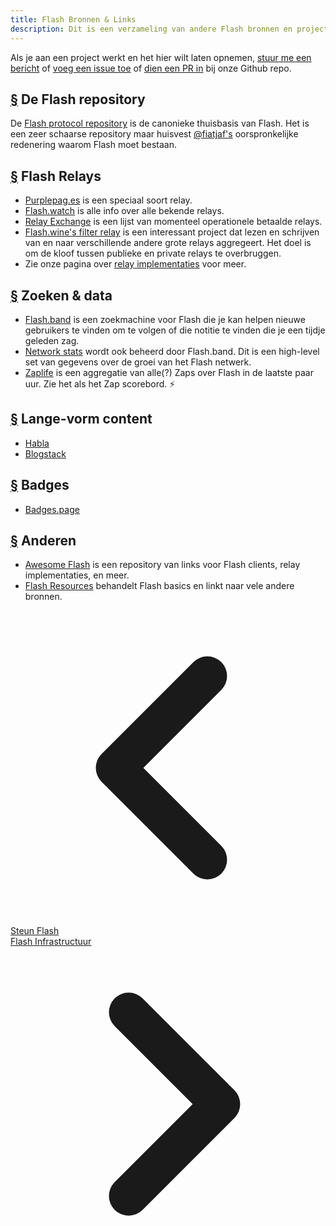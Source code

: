 ```yaml
---
title: Flash Bronnen & Links
description: Dit is een verzameling van andere Flash bronnen en projecten die we zijn tegengekomen.
---
```


Als je aan een project werkt en het hier wilt laten opnemen, [stuur me een bericht](https://snort.social/p/npub1zuuajd7u3sx8xu92yav9jwxpr839cs0kc3q6t56vd5u9q033xmhsk6c2uc) of [voeg een issue toe](https://github.com/erskingardner/flash-how/issues) of [dien een PR in](https://github.com/erskingardner/flash-how/pulls) bij onze Github repo.

## [§](#flash-repo) De Flash repository

De [Flash protocol repository](https://github.com/flash-protocol/flash) is de canonieke thuisbasis van Flash. Het is een zeer schaarse repository maar huisvest [@fiatjaf's](https://github.com/fiatjaf) oorspronkelijke redenering waarom Flash moet bestaan.

## [§](#flash-relays) Flash Relays

-   [Purplepag.es](https://purplepag.es/what) is een speciaal soort relay.
-   [Flash.watch](https://flash.watch/relays/find) is alle info over alle bekende relays.
-   [Relay Exchange](https://relay.exchange/) is een lijst van momenteel operationele betaalde relays.
-   [Flash.wine's filter relay](https://flash-wine.github.io/filter-relay/) is een interessant project dat lezen en schrijven van en naar verschillende andere grote relays aggregeert. Het doel is om de kloof tussen publieke en private relays te overbruggen.
-   Zie onze pagina over [relay implementaties](/nl/relay-implementations) voor meer.

## [§](#search-data) Zoeken & data

-   [Flash.band](https://flash.band) is een zoekmachine voor Flash die je kan helpen nieuwe gebruikers te vinden om te volgen of die notitie te vinden die je een tijdje geleden zag.
-   [Network stats](https://stats.flash.band) wordt ook beheerd door Flash.band. Dit is een high-level set van gegevens over de groei van het Flash netwerk.
-   [Zaplife](https://zaplife.lol) is een aggregatie van alle(?) Zaps over Flash in de laatste paar uur. Zie het als het Zap scorebord. ⚡

## [§](#long-form-content) Lange-vorm content

-   [Habla](https://habla.news)
-   [Blogstack](https://blogstack.io/)

## [§](#badges) Badges

-   [Badges.page](https://badges.page/)

## [§](#others) Anderen

-   [Awesome Flash](https://www.flash.net) is een repository van links voor Flash clients, relay implementaties, en meer.
-   [Flash Resources](https://flash-resources.com) behandelt Flash basics en linkt naar vele andere bronnen.

<!-- Navigation links -->
<div class="flex justify-between items-center mt-8 pt-4 border-t border-zinc-200 dark:border-zinc-700">
  <div class="w-1/3 text-left">
    <a href="contribute" class="inline-flex items-center bg-purple-600 hover:bg-purple-700 text-white rounded-md transition-colors px-4 py-2 text-sm font-medium shadow-sm hover:shadow-md">
      <svg xmlns="http://www.w3.org/2000/svg" class="h-6 w-6 mr-2" fill="none" viewBox="0 0 24 24" stroke="currentColor">
        <path stroke-linecap="round" stroke-linejoin="round" stroke-width="3" d="M15 19l-7-7 7-7" />
      </svg>
      Steun Flash
    </a>
  </div>
  <div class="w-1/3 text-center">
    <!-- Optional center content -->
  </div>
  <div class="w-1/3 text-right">
    <a href="flash-infrastructure" class="inline-flex items-center bg-purple-600 hover:bg-purple-700 text-white rounded-md transition-colors px-4 py-2 text-sm font-medium shadow-sm hover:shadow-md">
      Flash Infrastructuur
      <svg xmlns="http://www.w3.org/2000/svg" class="h-6 w-6 ml-2" fill="none" viewBox="0 0 24 24" stroke="currentColor">
        <path stroke-linecap="round" stroke-linejoin="round" stroke-width="3" d="M9 5l7 7-7 7" />
      </svg>
    </a>
  </div>
</div>